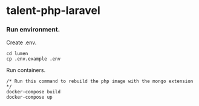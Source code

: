 # talent-php-laravel

### Run environment.

Create .env.
```
cd lumen
cp .env.example .env
```
Run containers.
```
/* Run this command to rebuild the php image with the mongo extension */
docker-compose build
docker-compose up
```